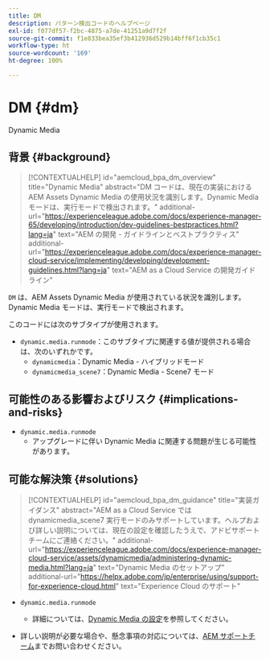 ```yaml
---
title: DM
description: パターン検出コードのヘルプページ
exl-id: f077df57-f2bc-4875-a7de-41251a9d7f2f
source-git-commit: f1e833bea35ef3b412936d529b14bff6f1cb35c1
workflow-type: ht
source-wordcount: '169'
ht-degree: 100%

---
```


# DM {#dm}

Dynamic Media

## 背景 {#background}

>[!CONTEXTUALHELP]
>id="aemcloud_bpa_dm_overview"
>title="Dynamic Media"
>abstract="DM コードは、現在の実装における AEM Assets Dynamic Media の使用状況を識別します。Dynamic Media モードは、実行モードで検出されます。"
>additional-url="https://experienceleague.adobe.com/docs/experience-manager-65/developing/introduction/dev-guidelines-bestpractices.html?lang=ja" text="AEM の開発 - ガイドラインとベストプラクティス"
>additional-url="https://experienceleague.adobe.com/docs/experience-manager-cloud-service/implementing/developing/development-guidelines.html?lang=ja" text="AEM as a Cloud Service の開発ガイドライン"

`DM` は、AEM Assets Dynamic Media が使用されている状況を識別します。Dynamic Media モードは、実行モードで検出されます。

このコードには次のサブタイプが使用されます。

* `dynamic.media.runmode`：このサブタイプに関連する値が提供される場合は、次のいずれかです。
   * `dynamicmedia`：Dynamic Media - ハイブリッドモード
   * `dynamicmedia_scene7`：Dynamic Media - Scene7 モード

## 可能性のある影響およびリスク {#implications-and-risks}

* `dynamic.media.runmode`
   * アップグレードに伴い Dynamic Media に関連する問題が生じる可能性があります。

## 可能な解決策 {#solutions}

>[!CONTEXTUALHELP]
>id="aemcloud_bpa_dm_guidance"
>title="実装ガイダンス"
>abstract="AEM as a Cloud Service では dynamicmedia_scene7 実行モードのみサポートしています。ヘルプおよび詳しい説明については、現在の設定を確認したうえで、アドビサポートチームにご連絡ください。"
>additional-url="https://experienceleague.adobe.com/docs/experience-manager-cloud-service/assets/dynamicmedia/administering-dynamic-media.html?lang=ja" text="Dynamic Media のセットアップ"
>additional-url="https://helpx.adobe.com/jp/enterprise/using/support-for-experience-cloud.html" text="Experience Cloud のサポート"


* `dynamic.media.runmode`
   * 詳細については、[Dynamic Media の設定](https://experienceleague.adobe.com/docs/experience-manager-cloud-service/assets/dynamicmedia/administering-dynamic-media.html?lang=ja)を参照してください。

* 詳しい説明が必要な場合や、懸念事項の対応については、[AEM サポートチーム](https://helpx.adobe.com/jp/enterprise/using/support-for-experience-cloud.html)までお問い合わせください。
